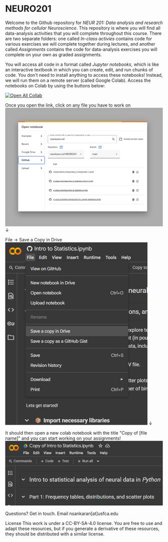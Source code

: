 # NEURO201
Welcome to the Github repository for *NEUR 201: Data analysis and research methods for cellular Neuroscience*. This repository is where you will find all data-analysis activities that you will complete throughout this course. There are two separate folders: one called *In-class activies* contains code for various exercises we will complete together during lectures, and another called *Assignments* contains the code for data-analysis exercises you will complete on your own as graded assignments. 

You will access all code in a format called *Jupyter notebooks*, which is like an interactive textbook in which you can create, edit, and run chunks of code. You don't need to install anything to access these notebooks! Instead, we will run them on a remote server (called Google Colab). Access the notebooks on Colab by using the buttons below:

[![Open All Collab](https://colab.research.google.com/assets/colab-badge.svg)](https://colab.research.google.com/github/nsankaran-usf/NEURO201)

Once you open the link, click on any file you have to work on<br>
![Alt text](/ReadME_pictures/Screenshot%202025-07-24%20032913.png)
&#8595;

File &#8594; Save a Copy in Drive<br>
![Alt text](/ReadME_pictures/Screenshot%202025-07-24%20033143.png)
&#8595;

It should then open a new colab notebook with the title "Copy of [file name]" and you can start working on your assignments!<br>
![Alt text](/ReadME_pictures/Screenshot%202025-07-24%20033241.png)

Questions? Get in touch.
Email nsankaran[at]usfca.edu

License
This work is under a CC-BY-SA-4.0 license. You are free to use and adapt these resources, but if you generate a derivative of these resources, they should be distributed with a similar license.